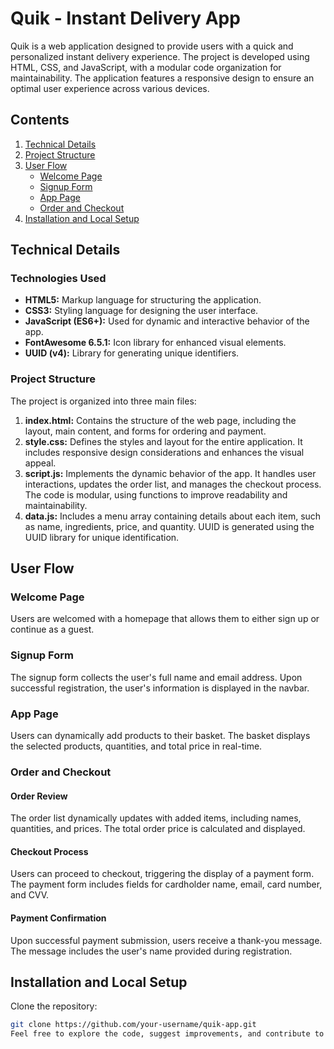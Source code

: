 # Quik - Instant Delivery App

Quik is a web application designed to provide users with a quick and personalized instant delivery experience. The project is developed using HTML, CSS, and JavaScript, with a modular code organization for maintainability. The application features a responsive design to ensure an optimal user experience across various devices.

## Contents

1. [Technical Details](#technical-details)
2. [Project Structure](#project-structure)
3. [User Flow](#user-flow)
   - [Welcome Page](#welcome-page)
   - [Signup Form](#signup-form)
   - [App Page](#app-page)
   - [Order and Checkout](#order-and-checkout)
4. [Installation and Local Setup](#installation-and-local-setup)

## Technical Details

### Technologies Used

- **HTML5:** Markup language for structuring the application.
- **CSS3:** Styling language for designing the user interface.
- **JavaScript (ES6+):** Used for dynamic and interactive behavior of the app.
- **FontAwesome 6.5.1:** Icon library for enhanced visual elements.
- **UUID (v4):** Library for generating unique identifiers.

### Project Structure

The project is organized into three main files:

1. **index.html:** Contains the structure of the web page, including the layout, main content, and forms for ordering and payment.
2. **style.css:** Defines the styles and layout for the entire application. It includes responsive design considerations and enhances the visual appeal.
3. **script.js:** Implements the dynamic behavior of the app. It handles user interactions, updates the order list, and manages the checkout process. The code is modular, using functions to improve readability and maintainability.
4. **data.js:** Includes a menu array containing details about each item, such as name, ingredients, price, and quantity. UUID is generated using the UUID library for unique identification.

## User Flow

### Welcome Page

Users are welcomed with a homepage that allows them to either sign up or continue as a guest.

### Signup Form

The signup form collects the user's full name and email address. Upon successful registration, the user's information is displayed in the navbar.

### App Page

Users can dynamically add products to their basket. The basket displays the selected products, quantities, and total price in real-time.

### Order and Checkout

#### Order Review

The order list dynamically updates with added items, including names, quantities, and prices. The total order price is calculated and displayed.

#### Checkout Process

Users can proceed to checkout, triggering the display of a payment form. The payment form includes fields for cardholder name, email, card number, and CVV.

#### Payment Confirmation

Upon successful payment submission, users receive a thank-you message. The message includes the user's name provided during registration.

## Installation and Local Setup

Clone the repository:

```bash
git clone https://github.com/your-username/quik-app.git
Feel free to explore the code, suggest improvements, and contribute to making Quik even better! 🛠️🚀
